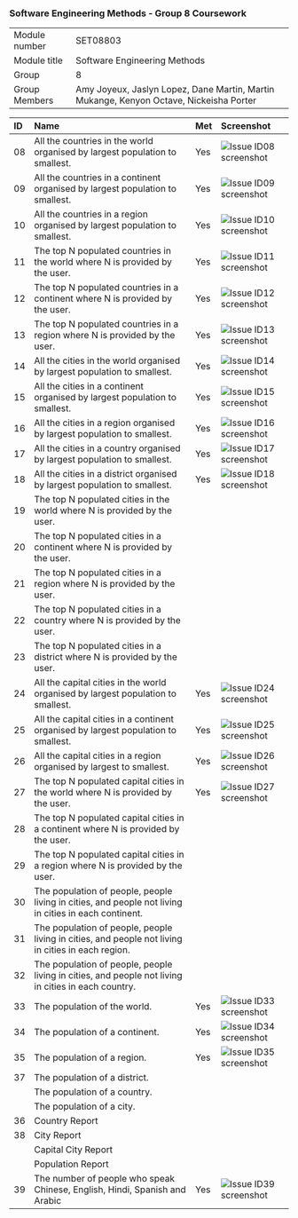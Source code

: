### Software Engineering Methods - Group 8 Coursework

| | |
| --- | --- |
| Module number | SET08803 |
| Module title | Software Engineering Methods |
| Group | 8 |
| Group Members | Amy Joyeux, Jaslyn Lopez, Dane Martin, Martin Mukange, Kenyon Octave, Nickeisha Porter |


|ID| Name                                                                                                  | Met | Screenshot                                                                                                                    |
|:----|:------------------------------------------------------------------------------------------------------|:----|:------------------------------------------------------------------------------------------------------------------------------|
|08| All the countries in the world organised by largest population to smallest.                           | Yes | ![Issue ID08 screenshot](https://github.com/Dane316/Group8/blob/master/screenshots/08_Countries_by_large-small.png)           |
|09| All the countries in a continent organised by largest population to smallest.                         | Yes | ![Issue ID09 screenshot](https://github.com/Dane316/Group8/blob/master/screenshots/09_Countries_by_continent_large-small.png) |
|10| All the countries in a region organised by largest population to smallest.                            | Yes | ![Issue ID10 screenshot](https://github.com/Dane316/Group8/blob/master/screenshots/10_Countries_by_region_large-small.png)    |
|11| The top N populated countries in the world where N is provided by the user.                           | Yes | ![Issue ID11 screenshot](https://github.com/Dane316/Group8/blob/master/screenshots/11_Top_countries.png)                      |
|12| The top N populated countries in a continent where N is provided by the user.                         | Yes | ![Issue ID12 screenshot](https://github.com/Dane316/Group8/blob/master/screenshots/12_Top_countries_in_continent.png)         |
|13| The top N populated countries in a region where N is provided by the user.                            | Yes | ![Issue ID13 screenshot](https://github.com/Dane316/Group8/blob/master/screenshots/13_Top_countries_in_caribbean.png)         |
|14| All the cities in the world organised by largest population to smallest.                              | Yes | ![Issue ID14 screenshot](https://github.com/Dane316/Group8/blob/master/screenshots/14_All_the_cities_in_the_world.png)        |
|15| All the cities in a continent organised by largest population to smallest.                            | Yes | ![Issue ID15 screenshot](https://github.com/Dane316/Group8/blob/master/screenshots/15_Cities_in_continent_North_America.png)  |
|16| All the cities in a region organised by largest population to smallest.                               | Yes | ![Issue ID16 screenshot](https://github.com/Dane316/Group8/blob/master/screenshots/16_All_cities_Caribbean_region.png)        |
|17| All the cities in a country organised by largest population to smallest.                              | Yes | ![Issue ID17 screenshot](https://github.com/Dane316/Group8/blob/master/screenshots/17_All_cities_in_country.png)              |
|18| All the cities in a district organised by largest population to smallest.                             | Yes | ![Issue ID18 screenshot](https://github.com/Dane316/Group8/blob/master/screenshots/18_All_cities_in_district.png)             |
|19| The top N populated cities in the world where N is provided by the user.                              |     |                                                                                                                               |
|20| The top N populated cities in a continent where N is provided by the user.                            |     |                                                                                                                               |
|21| The top N populated cities in a region where N is provided by the user.                               |     |                                                                                                                               |
|22| The top N populated cities in a country where N is provided by the user.                              |     |                                                                                                                               |
|23| The top N populated cities in a district where N is provided by the user.                             |     |                                                                                                                               |
|24| All the capital cities in the world organised by largest population to smallest.                      | Yes | ![Issue ID24 screenshot](https://github.com/Dane316/Group8/blob/master/screenshots/24_All_Capital_Cities_in_the_world.PNG)    |
|25| All the capital cities in a continent organised by largest population to smallest.                    | Yes | ![Issue ID25 screenshot](https://github.com/Dane316/Group8/blob/master/screenshots/25_All_Capital_Cities_in_a_Continent.PNG)  |
|26| All the capital cities in a region organised by largest to smallest.                                  | Yes | ![Issue ID26 screenshot](https://github.com/Dane316/Group8/blob/master/screenshots/26_All_Capital_Cities_in_a_Region.PNG)     |
|27| The top N populated capital cities in the world where N is provided by the user.                      | Yes | ![Issue ID27 screenshot](https://github.com/Dane316/Group8/blob/master/screenshots/27_Top_N_Capital_Cities_in_the_world.PNG)  |
|28| The top N populated capital cities in a continent where N is provided by the user.                    |     |                                                                                                                               |
|29| The top N populated capital cities in a region where N is provided by the user.                       |     |                                                                                                                               |
|30| The population of people, people living in cities, and people not living in cities in each continent. |     |                                                                                                                               |
|31| The population of people, people living in cities, and people not living in cities in each region.    |     |                                                                                                                               |
|32| The population of people, people living in cities, and people not living in cities in each country.   |     |                                                                                                                               |
|33| The population of the world.                                                                          | Yes | ![Issue ID33 screenshot](https://github.com/Dane316/Group8/blob/master/screenshots/33_Population_of_the_world.PNG)            |
|34| The population of a continent.                                                                        | Yes | ![Issue ID34 screenshot](https://github.com/Dane316/Group8/blob/master/screenshots/34_Population_For_Continent.PNG)           |
|35| The population of a region.                                                                           | Yes | ![Issue ID35 screenshot](https://github.com/Dane316/Group8/blob/master/screenshots/35_Population_For_Region.PNG)              |
|37| The population of a district.                                                                         |     |                                                                                                                               |
| | The population of a country.                                                                          |     |                                                                                                                               |
| | The population of a city.                                                                             |     |                                                                                                                               |
|36| Country Report                                                                                        |     |                                                                                                                               |
|38| City Report                                                                                           |     |                                                                                                                               |
| | Capital City Report                                                                                   |     |                                                                                                                               |
| | Population Report                                                                                     |     |                                                                                                                               |
|39| The number of people who speak Chinese, English, Hindi, Spanish and Arabic | Yes | ![Issue ID39 screenshot](https://github.com/Dane316/Group8/blob/master/screenshots/39_Language.PNG)                           |
